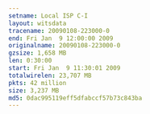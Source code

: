 ```yaml
---
setname: Local ISP C-I
layout: witsdata
tracename: 20090108-223000-0
end: Fri Jan  9 12:00:00 2009
originalname: 20090108-223000-0
gzsize: 1,658 MB
len: 0:30:00
start: Fri Jan  9 11:30:01 2009
totalwirelen: 23,707 MB
pkts: 42 million
size: 3,237 MB
md5: 0dac995119eff5dfabccf57b73c843ba
---
```

